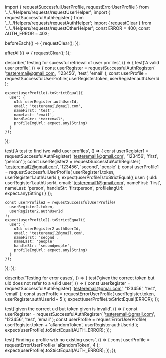 import { requestSuccessfulUserProfile, requestErrorUserProfile } from '../../Helpers/requests/requestUserHelper';
import { requestSuccessfulAuthRegister } from '../../Helpers/requests/requestAuthHelper';
import { requestClear } from '../../Helpers/requests/requestOtherHelper';
const ERROR = 400;
const AUTH_ERROR = 403;

beforeEach(() => {
  requestClear();
});

afterAll(() => {
  requestClear();
});

describe('Testing for sucessful retrieval of user profiles', () => {
  test('A valid user profile', () => {
    const userRegister = requestSuccessfulAuthRegister(
      'testeremail@gmail.com', '123456', 'test', 'email'
    );
    const userProfile = requestSuccessfulUserProfile(
      userRegister.token,
      userRegister.authUserId
    );

    expect(userProfile).toStrictEqual({
      user: {
        uId: userRegister.authUserId,
        email: 'testeremail@gmail.com',
        nameFirst: 'test',
        nameLast: 'email',
        handleStr: 'testemail',
        profileImgUrl: expect.any(String)
      }
    });
  });

  test('A test to find two valid user profiles', () => {
    const userRegister1 = requestSuccessfulAuthRegister(
      'testeremail1@gmail.com', '123456', 'first', 'person'
    );
    const userRegister2 = requestSuccessfulAuthRegister(
      'testeremail2@gmail.com', '123456', 'second', 'people'
    );
    const userProfile1 = requestSuccessfulUserProfile(
      userRegister1.token,
      userRegister1.authUserId
    );
    expect(userProfile1).toStrictEqual({
      user: {
        uId: userRegister1.authUserId,
        email: 'testeremail1@gmail.com',
        nameFirst: 'first',
        nameLast: 'person',
        handleStr: 'firstperson',
        profileImgUrl: expect.any(String)
      }
    });

    const userProfile2 = requestSuccessfulUserProfile(
      userRegister2.token,
      userRegister2.authUserId
    );
    expect(userProfile2).toStrictEqual({
      user: {
        uId: userRegister2.authUserId,
        email: 'testeremail2@gmail.com',
        nameFirst: 'second',
        nameLast: 'people',
        handleStr: 'secondpeople',
        profileImgUrl: expect.any(String)
      }
    });
  });
});

describe('Testing for error cases', () => {
  test('given the correct token but uId does not refer to a valid user', () => {
    const userRegister = requestSuccessfulAuthRegister(
      'testeremail@gmail.com', '123456', 'test', 'email'
    );
    const userProfile = requestErrorUserProfile(
      userRegister.token,
      userRegister.authUserId + 5
    );
    expect(userProfile).toStrictEqual(ERROR);
  });

  test('given the correct uId but token given is invalid', () => {
    const userRegister = requestSuccessfulAuthRegister(
      'testeremail@gmail.com', '123456', 'test', 'email'
    );
    const userProfile = requestErrorUserProfile(
      userRegister.token + 'aRandomToken',
      userRegister.authUserId
    );
    expect(userProfile).toStrictEqual(AUTH_ERROR);
  });

  test('Finding a profile with no existing users', () => {
    const userProfile = requestErrorUserProfile(
      'aRandomToken',
      4
    );
    expect(userProfile).toStrictEqual(AUTH_ERROR);
  });
});
